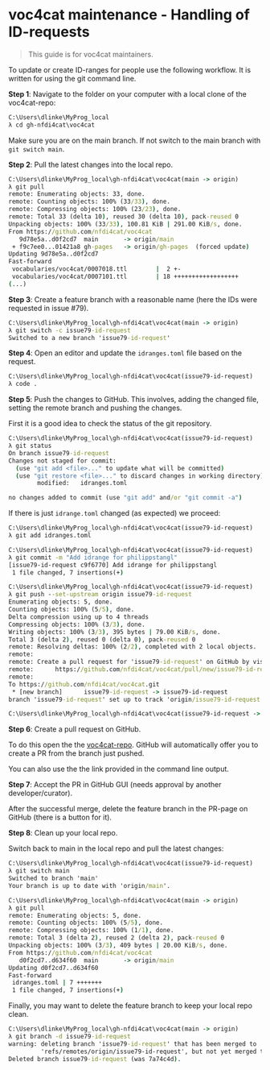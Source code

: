 # voc4cat maintenance - Handling of ID-requests

> This guide is for voc4cat maintainers.

To update or create ID-ranges for people use the following workflow.
It is written for using the git command line.

**Step 1**: Navigate to the folder on your computer with a local clone of the voc4cat-repo:

```cmd
C:\Users\dlinke\MyProg_local
λ cd gh-nfdi4cat\voc4cat
```

Make sure you are on the main branch. If not switch to the main branch with `git switch main`.

**Step 2**: Pull the latest changes into the local repo.

```cmd
C:\Users\dlinke\MyProg_local\gh-nfdi4cat\voc4cat(main -> origin)
λ git pull
remote: Enumerating objects: 33, done.
remote: Counting objects: 100% (33/33), done.
remote: Compressing objects: 100% (23/23), done.
remote: Total 33 (delta 10), reused 30 (delta 10), pack-reused 0
Unpacking objects: 100% (33/33), 100.81 KiB | 291.00 KiB/s, done.
From https://github.com/nfdi4cat/voc4cat
   9d78e5a..d0f2cd7  main       -> origin/main
 + f9c7ee0...01421a8 gh-pages   -> origin/gh-pages  (forced update)
Updating 9d78e5a..d0f2cd7
Fast-forward
 vocabularies/voc4cat/0007018.ttl        |  2 +-
 vocabularies/voc4cat/0007101.ttl        | 18 ++++++++++++++++++
(...)
```

**Step 3**: Create a feature branch with a reasonable name (here the IDs were requested in issue #79).

```cmd
C:\Users\dlinke\MyProg_local\gh-nfdi4cat\voc4cat(main -> origin)
λ git switch -c issue79-id-request
Switched to a new branch 'issue79-id-request'
```

**Step 4**: Open an editor and update the `idranges.toml` file based on the request.

```cmd
C:\Users\dlinke\MyProg_local\gh-nfdi4cat\voc4cat(issue79-id-request)
λ code .
```

**Step 5**: Push the changes to GitHub. This involves, adding the changed file, setting the remote branch and pushing the changes.

First it is a good idea to check the status of the git repository.

```cmd
C:\Users\dlinke\MyProg_local\gh-nfdi4cat\voc4cat(issue79-id-request)
λ git status
On branch issue79-id-request
Changes not staged for commit:
  (use "git add <file>..." to update what will be committed)
  (use "git restore <file>..." to discard changes in working directory)
        modified:   idranges.toml

no changes added to commit (use "git add" and/or "git commit -a")
```

If there is just `idrange.toml` changed (as expected) we proceed:

```cmd
C:\Users\dlinke\MyProg_local\gh-nfdi4cat\voc4cat(issue79-id-request)
λ git add idranges.toml

C:\Users\dlinke\MyProg_local\gh-nfdi4cat\voc4cat(issue79-id-request)
λ git commit -m "Add idrange for philippstangl"
[issue79-id-request c9f6770] Add idrange for philippstangl
 1 file changed, 7 insertions(+)

C:\Users\dlinke\MyProg_local\gh-nfdi4cat\voc4cat(issue79-id-request)
λ git push --set-upstream origin issue79-id-request
Enumerating objects: 5, done.
Counting objects: 100% (5/5), done.
Delta compression using up to 4 threads
Compressing objects: 100% (3/3), done.
Writing objects: 100% (3/3), 395 bytes | 79.00 KiB/s, done.
Total 3 (delta 2), reused 0 (delta 0), pack-reused 0
remote: Resolving deltas: 100% (2/2), completed with 2 local objects.
remote:
remote: Create a pull request for 'issue79-id-request' on GitHub by visiting:
remote:      https://github.com/nfdi4cat/voc4cat/pull/new/issue79-id-request
remote:
To https://github.com/nfdi4cat/voc4cat.git
 * [new branch]      issue79-id-request -> issue79-id-request
branch 'issue79-id-request' set up to track 'origin/issue79-id-request'.

C:\Users\dlinke\MyProg_local\gh-nfdi4cat\voc4cat(issue79-id-request -> origin)
```

**Step 6**: Create a pull request on GitHub.

To do this open the the [voc4cat-repo](https://github.com/nfdi4cat/voc4cat). GitHub will automatically offer you to create a PR from the branch just pushed.

You can also use the the link provided in the command line output.

**Step 7**: Accept the PR in GitHub GUI (needs approval by another developer/curator).

After the successful merge, delete the feature branch in the PR-page on GitHub (there is a button for it).

**Step 8**: Clean up your local repo.

Switch back to main in the local repo and pull the latest changes:

```cmd
C:\Users\dlinke\MyProg_local\gh-nfdi4cat\voc4cat(issue79-id-request)
λ git switch main
Switched to branch 'main'
Your branch is up to date with 'origin/main'.

C:\Users\dlinke\MyProg_local\gh-nfdi4cat\voc4cat(main -> origin)
λ git pull
remote: Enumerating objects: 5, done.
remote: Counting objects: 100% (5/5), done.
remote: Compressing objects: 100% (1/1), done.
remote: Total 3 (delta 2), reused 2 (delta 2), pack-reused 0
Unpacking objects: 100% (3/3), 409 bytes | 20.00 KiB/s, done.
From https://github.com/nfdi4cat/voc4cat
   d0f2cd7..d634f60  main       -> origin/main
Updating d0f2cd7..d634f60
Fast-forward
 idranges.toml | 7 +++++++
 1 file changed, 7 insertions(+)
```

Finally, you may want to delete the feature branch to keep your local repo clean.

```cmd
C:\Users\dlinke\MyProg_local\gh-nfdi4cat\voc4cat(main -> origin)
λ git branch -d issue79-id-request
warning: deleting branch 'issue79-id-request' that has been merged to
         'refs/remotes/origin/issue79-id-request', but not yet merged to HEAD
Deleted branch issue79-id-request (was 7a74c4d).
```
